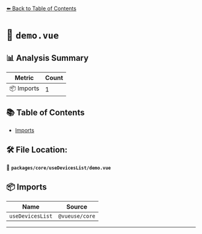 [⬅️ Back to Table of Contents](../../../index.md)

# 📄 `demo.vue`

## 📊 Analysis Summary

| Metric | Count |
|--------|-------|
| 📦 Imports | 1 |

## 📚 Table of Contents

- [Imports](#imports)

## 🛠️ File Location:
📂 **`packages/core/useDevicesList/demo.vue`**

## 📦 Imports

| Name | Source |
|------|--------|
| `useDevicesList` | `@vueuse/core` |


---